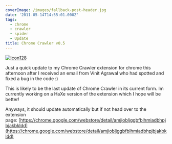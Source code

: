 ```yaml
---
coverImage: /images/fallback-post-header.jpg
date: '2011-05-14T14:55:01.000Z'
tags:
  - chrome
  - crawler
  - spider
  - Update
title: Chrome Crawler v0.5
---
```


[![](https://mikecann.co.uk/wp-content/uploads/2011/05/icon128.png "icon128")](https://mikecann.co.uk/wp-content/uploads/2011/05/icon128.png)

Just a quick update to my Chrome Crawler extension for chrome this afternoon after I received an email from Vinit Agrawal who had spotted and fixed a bug in the code :)

<!-- more -->

This is likely to be the last update of Chrome Crawler in its current form. Im currently working on a HaXe version of the extension which I hope will be better!

Anyways, it should update automatically but if not head over to the extension page: [https://chrome.google.com/webstore/detail/amjiobljggbfblhmiadbhpjbjakbkldd](https://chrome.google.com/webstore/detail/amjiobljggbfblhmiadbhpjbjakbkldd)
